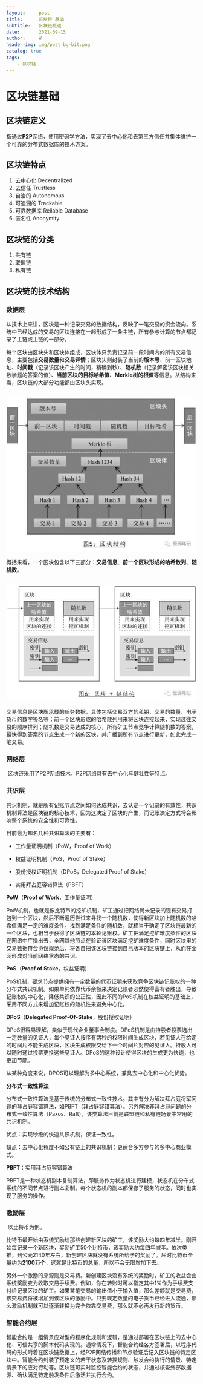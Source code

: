 ```yaml
---
layout: 	post
title: 		区块链 基础
subtitle:	区块链概述
date:		2021-09-15
author: 	W
header-img: img/post-bg-bit.png
catalog: true
tags: 
    - 区块链
---
```


# 区块链基础

## 区块链定义

指通过**P2P**网络，使用密码学方法，实现了去中心化和去第三方信任并集体维护一个可靠的分布式数据库的技术方案。

## 区块链特点

1. 去中心化 Decentralized
2. 去信任 Trustless
3. 自治的 Autonomous
4. 可追溯的 Trackable
5. 可靠数据库 Reliable Database
6. 匿名性 Anonymity

## 区块链的分类

1. 共有链
2. 联盟链
3. 私有链

## 区块链的技术结构

### 数据层

​	从技术上来讲，区块是一种记录交易的数据结构，反映了一笔交易的资金流向。系统中已经达成的交易的区块连接在一起形成了一条主链，所有参与计算的节点都记录了主链或主链的一部分。

​	每个区块由区块头和区块体组成，区块体只负责记录前一段时间内的所有交易信息，主要包括**交易数量**和**交易详情**；区块头则封装了当前的**版本号**、前一区块地址、**时间戳**（记录该区块产生的时间，精确到秒）、**随机数**（记录解密该区块相关数学题的答案的值）、**当前区块的目标哈希值**、**Merkle树的根值**等信息。从结构来看，区块链的大部分功能都由区块头实现。

​	![struct](https://raw.githubusercontent.com/tiehanwang/tiehanwang.github.io/master/img/doc-bit-struct.jpg)

​	概括来看，一个区块包含以下三部分：**交易信息**、**前一个区块形成的哈希散列**、**随机数**。

​	![](https://raw.githubusercontent.com/tiehanwang/tiehanwang.github.io/master/img/doc-bit-link.jpg)

​	交易信息是区块所承载的任务数据，具体包括交易双方的私钥、交易的数量、电子货币的数字签名等；前一个区块形成的哈希散列用来将区块连接起来，实现过往交易的顺序排列；随机数是交易达成的核心，所有矿工节点竞争计算随机数的答案，最快得到答案的节点生成一个新的区块，并广播到所有节点进行更新，如此完成一笔交易。



### 网络层

​	区块链采用了P2P网络技术，P2P网络具有去中心化与健壮性等特点。

### 共识层

​	共识机制，就是所有记账节点之间如何达成共识，去认定一个记录的有效性，共识机制算法是区块链的核心技术，因为这决定了区块的产生，而记账决定方式将会影响整个系统的安全性和可靠性。

目前最为知名几种共识算法的主要有：

- 工作量证明机制（PoW，Proof of Work）

- 权益证明机制（PoS，Proof of Stake）

- 股份授权证明机制（DPoS，Delegated Proof of Stake）

- 实用拜占庭容错算法（PBFT）

**PoW**（**Proof of Work**，工作量证明）

​	PoW机制，也就是像比特币的挖矿机制，矿工通过把网络尚未记录的现有交易打包到一个区块，然后不断遍历尝试来寻找一个随机数，使得新区块加上随机数的哈希值满足一定的难度条件。找到满足条件的随机数，就相当于确定了区块链最新的一个区块，也相当于获得了区块链的本轮记账权。矿工把满足挖矿难度条件的区块在网络中广播出去，全网其他节点在验证该区块满足挖矿难度条件，同时区块里的交易数据符合协议规范后，将各自把该区块链接到自己版本的区块链上，从而在全网形成对当前网络状态的共识。

**PoS**（**Proof of Stake**，权益证明）

​	PoS机制，要求节点提供拥有一定数量的代币证明来获取竞争区块链记账权的一种分布式共识机制。如果单纯依靠代币余额来决定记账者必然使得富有者胜出，导致记账权的中心化，降低共识的公正性，因此不同的PoS机制在权益证明的基础上，采用不同方式来增加记账权的随机性来避免中心化。

**DPoS**（**Delegated Proof-Of-Stake**，股份授权证明）

​	DPoS很容易理解，类似于现代企业董事会制度。DPoS机制是由持股者投票选出一定数量的见证人，每个见证人按序有两秒的权限时间生成区块，若见证人在给定的时间片不能生成区块，区块生成权限交给下一个时间片对应的见证人。持股人可以随时通过投票更换这些见证人。DPoS的这种设计使得区块的生成更为快速，也更加节能。

从某种角度来说，DPOS可以理解为多中心系统，兼具去中心化和中心化优势。

**分布式一致性算法**

​	分布式一致性算法是基于传统的分布式一致性技术。其中有分为解决拜占庭将军问题的拜占庭容错算法，如PBFT（拜占庭容错算法）。另外解决非拜占庭问题的分布式一致性算法（Paxos、Raft），该类算法目前是联盟链和私有链场景中常用的共识机制。

优点：实现秒级的快速共识机制，保证一致性。

缺点：去中心化程度不如公有链上的共识机制；更适合多方参与的多中心商业模式。

**PBFT**：实用拜占庭容错算法

​	PBFT是一种状态机副本复制算法，即服务作为状态机进行建模，状态机在分布式系统的不同节点进行副本复制。每个状态机的副本都保存了服务的状态，同时也实现了服务的操作。

### 激励层

​	以比特币为例。

​	比特币最开始由系统奖励给那些创建新区块的矿工，该奖励大约每四年减半。刚开始每记录一个新区块，奖励矿工50个比特币，该奖励大约每四年减半。依次类推，到公元2140年左右，新创建区块就没有系统所给予的奖励了。届时比特币全量约为**2100万个**，这就是比特币的总量，所以不会无限增加下去。

​	另外一个激励的来源则是交易费。新创建区块没有系统的奖励时，矿工的收益会由系统奖励变为收取交易手续费。例如，你在转账时可以指定其中1%作为手续费支付给记录区块的矿工。如果某笔交易的输出值小于输入值，那么差额就是交易费，该交易费将被增加到该区块的激励中。只要既定数量的电子货币已经进入流通，那么激励机制就可以逐渐转换为完全依靠交易费，那么就不必再发行新的货币。

### 智能合约层

​	智能合约是一组情景应对型的程序化规则和逻辑，是通过部署在区块链上的去中心化、可信共享的脚本代码实现的。通常情况下，智能合约经各方签署后，以程序代码的形式附着在区块链数据上，经P2P网络传播和节点验证后记入区块链的特定区块中。智能合约封装了预定义的若干状态及转换规则、触发合约执行的情景、特定情景下的应对行动等。区块链可实时监控智能合约的状态，并通过核查外部数据源、确认满足特定触发条件后激活并执行合约。

